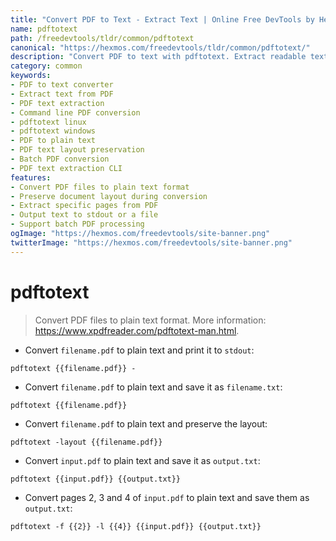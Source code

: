 ```yaml
---
title: "Convert PDF to Text - Extract Text | Online Free DevTools by Hexmos"
name: pdftotext
path: /freedevtools/tldr/common/pdftotext
canonical: "https://hexmos.com/freedevtools/tldr/common/pdftotext/"
description: "Convert PDF to text with pdftotext. Extract readable text content and preserve layout. Free online tool, no registration required."
category: common
keywords:
- PDF to text converter
- Extract text from PDF
- PDF text extraction
- Command line PDF conversion
- pdftotext linux
- pdftotext windows
- PDF to plain text
- PDF text layout preservation
- Batch PDF conversion
- PDF text extraction CLI
features:
- Convert PDF files to plain text format
- Preserve document layout during conversion
- Extract specific pages from PDF
- Output text to stdout or a file
- Support batch PDF processing
ogImage: "https://hexmos.com/freedevtools/site-banner.png"
twitterImage: "https://hexmos.com/freedevtools/site-banner.png"
---
```


# pdftotext

> Convert PDF files to plain text format.
> More information: <https://www.xpdfreader.com/pdftotext-man.html>.

- Convert `filename.pdf` to plain text and print it to `stdout`:

`pdftotext {{filename.pdf}} -`

- Convert `filename.pdf` to plain text and save it as `filename.txt`:

`pdftotext {{filename.pdf}}`

- Convert `filename.pdf` to plain text and preserve the layout:

`pdftotext -layout {{filename.pdf}}`

- Convert `input.pdf` to plain text and save it as `output.txt`:

`pdftotext {{input.pdf}} {{output.txt}}`

- Convert pages 2, 3 and 4 of `input.pdf` to plain text and save them as `output.txt`:

`pdftotext -f {{2}} -l {{4}} {{input.pdf}} {{output.txt}}`
